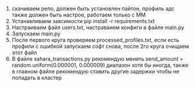 1. скачиваем репо, должен быть установлен пайтон, профиль адс также должен быть настрое, работаем только с ММ
2. Устанавливаем завсимости pip install -r requirements.txt
3. Настраиваем файл users.txt, настраваием конфиги в файле main.py
4. Запускаем main.py
5. После первого круга проверяем processed_profiles.txt, если есть профили с ошибкой запускаем софт снова, после 2го круга очищаем этот файл
6. В файле sahara_transactions.py рекомендую менять send_amount = random.uniform(0.000001, 0.000009) диапазон хотя бы иногда, также в главном файле рекомендую ставить другие задержки чтобы не попадать в кластер
